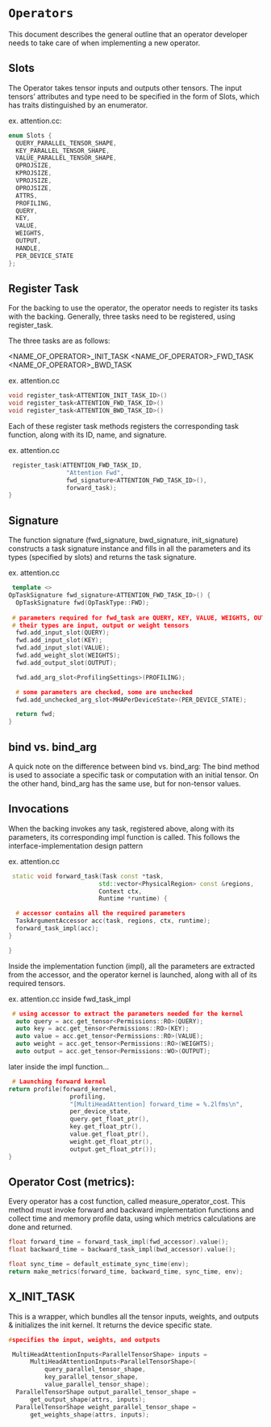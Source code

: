 # `Operators`

This document describes the general outline that an operator developer needs to take care of when implementing a new operator.


## Slots

The Operator takes tensor inputs and outputs other tensors. The input tensors’ attributes and type need to be specified in the form of Slots, which has traits distinguished by an enumerator.

ex. attention.cc:
```cpp
enum Slots {
  QUERY_PARALLEL_TENSOR_SHAPE,
  KEY_PARALLEL_TENSOR_SHAPE,
  VALUE_PARALLEL_TENSOR_SHAPE,
  QPROJSIZE,
  KPROJSIZE,
  VPROJSIZE,
  OPROJSIZE,
  ATTRS,
  PROFILING,
  QUERY,
  KEY,
  VALUE,
  WEIGHTS,
  OUTPUT,
  HANDLE,
  PER_DEVICE_STATE
};

```

## Register Task

For the backing to use the operator, the operator needs to register its tasks with the backing. Generally, three tasks need to be registered, using register_task. 

The three tasks are as follows: 

<NAME_OF_OPERATOR>_INIT_TASK
<NAME_OF_OPERATOR>_FWD_TASK
<NAME_OF_OPERATOR>_BWD_TASK

ex. attention.cc
```cpp
void register_task<ATTENTION_INIT_TASK_ID>() 
void register_task<ATTENTION_FWD_TASK_ID>()
void register_task<ATTENTION_BWD_TASK_ID>()

```

Each of these register task methods registers the corresponding task function, along with its ID, name, and signature.

ex. attention.cc
```cpp
 register_task(ATTENTION_FWD_TASK_ID,
                "Attention Fwd",
                fwd_signature<ATTENTION_FWD_TASK_ID>(),
                forward_task);
}

```

## Signature

The function signature (fwd_signature, bwd_signature, init_signature) constructs a task signature instance and fills in all the parameters and its types (specified by slots) and returns the task signature.

ex. attention.cc
```cpp
 template <>
OpTaskSignature fwd_signature<ATTENTION_FWD_TASK_ID>() {
  OpTaskSignature fwd(OpTaskType::FWD);
 
 # parameters required for fwd_task are QUERY, KEY, VALUE, WEIGHTS, OUTPUTS
 # their types are input, output or weight tensors
  fwd.add_input_slot(QUERY);
  fwd.add_input_slot(KEY);
  fwd.add_input_slot(VALUE);
  fwd.add_weight_slot(WEIGHTS);
  fwd.add_output_slot(OUTPUT);

  fwd.add_arg_slot<ProfilingSettings>(PROFILING);

  # some parameters are checked, some are unchecked
  fwd.add_unchecked_arg_slot<MHAPerDeviceState>(PER_DEVICE_STATE);

  return fwd;
}


```

## bind vs. bind_arg

A quick note on the difference between bind vs. bind_arg: The bind method is used to associate a specific task or computation with an initial tensor. On the other hand, bind_arg has the same use, but for non-tensor values.

## Invocations

When the backing invokes any task, registered above, along with its parameters, its corresponding impl function is called. This follows the interface-implementation
design pattern

ex. attention.cc
```cpp
 static void forward_task(Task const *task,
                         std::vector<PhysicalRegion> const &regions,
                         Context ctx,
                         Runtime *runtime) {

  # accessor contains all the required parameters
  TaskArgumentAccessor acc(task, regions, ctx, runtime);
  forward_task_impl(acc);
}

}


```

Inside the implementation function (impl), all the parameters are extracted from the accessor, and the operator kernel is launched, along with all of its required tensors.

ex. attention.cc inside fwd_task_impl
```cpp
 # using accessor to extract the parameters needed for the kernel
  auto query = acc.get_tensor<Permissions::RO>(QUERY);
  auto key = acc.get_tensor<Permissions::RO>(KEY);
  auto value = acc.get_tensor<Permissions::RO>(VALUE);
  auto weight = acc.get_tensor<Permissions::RO>(WEIGHTS);
  auto output = acc.get_tensor<Permissions::WO>(OUTPUT);

```

later inside the impl function...

```cpp
 # Launching forward kernel
return profile(forward_kernel,
                 profiling,
                 "[MultiHeadAttention] forward_time = %.2lfms\n",
                 per_device_state,
                 query.get_float_ptr(),
                 key.get_float_ptr(),
                 value.get_float_ptr(),
                 weight.get_float_ptr(),
                 output.get_float_ptr());
}


```

## Operator Cost (metrics):

Every operator has a cost function, called measure_operator_cost. This method must invoke forward and backward implementation functions and collect time and memory profile data, using which metrics calculations are done and returned.

```cpp
float forward_time = forward_task_impl(fwd_accessor).value();
float backward_time = backward_task_impl(bwd_accessor).value();

float sync_time = default_estimate_sync_time(env);
return make_metrics(forward_time, backward_time, sync_time, env);

```

## X_INIT_TASK

This is a wrapper, which bundles all the tensor inputs, weights, and outputs & initializes the init kernel. It returns the device specific state.

```cpp
#specifies the input, weights, and outputs

 MultiHeadAttentionInputs<ParallelTensorShape> inputs =
      MultiHeadAttentionInputs<ParallelTensorShape>(
          query_parallel_tensor_shape,
          key_parallel_tensor_shape,
          value_parallel_tensor_shape);
  ParallelTensorShape output_parallel_tensor_shape =
      get_output_shape(attrs, inputs);
  ParallelTensorShape weight_parallel_tensor_shape =
      get_weights_shape(attrs, inputs);

```

